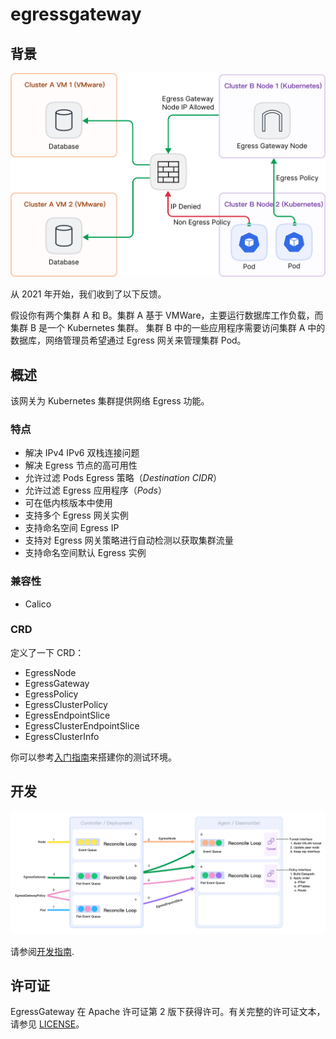 # egressgateway

## 背景

![background](./images/egress01.png)

从 2021 年开始，我们收到了以下反馈。

假设你有两个集群 A 和 B。集群 A 基于 VMWare，主要运行数据库工作负载，而集群 B 是一个 Kubernetes 集群。
集群 B 中的一些应用程序需要访问集群 A 中的数据库，网络管理员希望通过 Egress 网关来管理集群 Pod。

## 概述

该网关为 Kubernetes 集群提供网络 Egress 功能。

### 特点

- 解决 IPv4 IPv6 双栈连接问题
- 解决 Egress 节点的高可用性
- 允许过滤 Pods Egress 策略（_Destination CIDR_）
- 允许过滤 Egress 应用程序（_Pods_）
- 可在低内核版本中使用
- 支持多个 Egress 网关实例
- 支持命名空间 Egress IP
- 支持对 Egress 网关策略进行自动检测以获取集群流量
- 支持命名空间默认 Egress 实例

### 兼容性

- Calico

### CRD

定义了一下 CRD：

- EgressNode
- EgressGateway
- EgressPolicy
- EgressClusterPolicy
- EgressEndpointSlice
- EgressClusterEndpointSlice
- EgressClusterInfo

你可以参考[入门指南](https://spidernet-io.github.io/egressgateway/usage/install)来搭建你的测试环境。

## 开发

![develop](./images/egress02.png)

请参阅[开发指南](https://github.com/spidernet-io/egressgateway/blob/main/docs/develop/dev.md).

## 许可证

EgressGateway 在 Apache 许可证第 2 版下获得许可。有关完整的许可证文本，
请参见 [LICENSE](https://github.com/spidernet-io/spiderpool/blob/main/LICENSE)。
